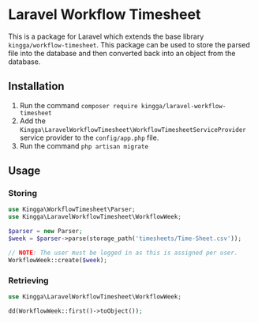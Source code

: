 # Laravel Workflow Timesheet
This is a package for Laravel which extends the base library `kingga/workflow-timesheet`. This package can be used to store the parsed file into the database and then converted back into an object from the database.

## Installation
1. Run the command `composer require kingga/laravel-workflow-timesheet`
2. Add the `Kingga\LaravelWorkflowTimesheet\WorkflowTimesheetServiceProvider` service provider to the `config/app.php` file.
3. Run the command `php artisan migrate`

## Usage
### Storing
```php
use Kingga\WorkflowTimesheet\Parser;
use Kingga\LaravelWorkflowTimesheet\WorkflowWeek;

$parser = new Parser;
$week = $parser->parse(storage_path('timesheets/Time-Sheet.csv'));

// NOTE: The user must be logged in as this is assigned per user.
WorkflowWeek::create($week);
```

### Retrieving
```php
use Kingga\LaravelWorkflowTimesheet\WorkflowWeek;

dd(WorkflowWeek::first()->toObject());
```
